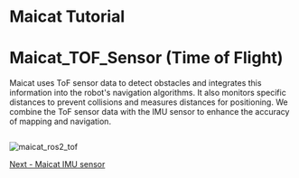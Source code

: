 # Maicat Tutorial

# Maicat_TOF_Sensor (Time of Flight)

Maicat uses ToF sensor data to detect obstacles and integrates this information into the robot's navigation algorithms. It also monitors specific distances to prevent collisions and measures distances for positioning. We combine the ToF sensor data with the IMU sensor to enhance the accuracy of mapping and navigation.



```python

```


![maicat_ros2_tof](https://github.com/user-attachments/assets/be6020f4-3b16-4b80-ba11-fe5dc4d2cc0c)




[Next - Maicat IMU sensor](../06_maicat_imu_sensor/README.md)
